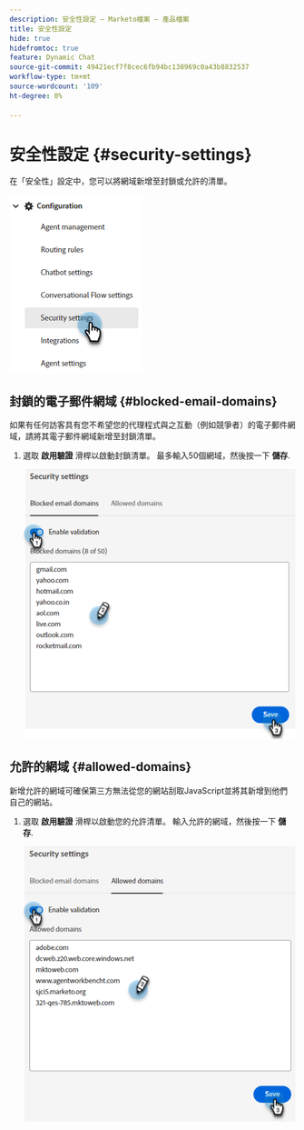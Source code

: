 ```yaml
---
description: 安全性設定 — Marketo檔案 — 產品檔案
title: 安全性設定
hide: true
hidefromtoc: true
feature: Dynamic Chat
source-git-commit: 49421ecf7f8cec6fb94bc138969c0a43b8832537
workflow-type: tm+mt
source-wordcount: '109'
ht-degree: 0%

---
```


# 安全性設定 {#security-settings}

在「安全性」設定中，您可以將網域新增至封鎖或允許的清單。

![](assets/security-settings-1.png)

## 封鎖的電子郵件網域 {#blocked-email-domains}

如果有任何訪客具有您不希望您的代理程式與之互動（例如競爭者）的電子郵件網域，請將其電子郵件網域新增至封鎖清單。

1. 選取 **啟用驗證** 滑桿以啟動封鎖清單。 最多輸入50個網域，然後按一下 **儲存**.

   ![](assets/security-settings-2.png)

## 允許的網域 {#allowed-domains}

新增允許的網域可確保第三方無法從您的網站刮取JavaScript並將其新增到他們自己的網站。

1. 選取 **啟用驗證** 滑桿以啟動您的允許清單。 輸入允許的網域，然後按一下 **儲存**.

   ![](assets/security-settings-3.png)
